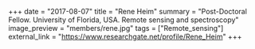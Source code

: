 +++
date = "2017-08-07"
title = "Rene Heim"
summary = "Post-Doctoral Fellow. University of Florida, USA. Remote sensing and spectroscopy"
image_preview = "members/rene.jpg"
tags = ["Remote_sensing"]
external_link = "https://www.researchgate.net/profile/Rene_Heim"
+++
